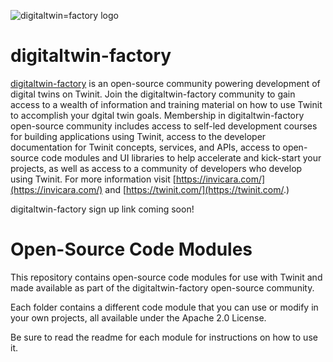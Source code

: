 ![digitaltwin=factory logo](./img/dtfactoryv3.png)

# digitaltwin-factory

[digitaltwin-factory](https://community.digitaltwin-factory.com/) is an open-source community powering development of digital twins on Twinit. Join the digitaltwin-factory community to gain access to a wealth of information and training material on how to use Twinit to accomplish your dgital twin goals. Membership in digitaltwin-factory open-source community includes access to self-led development courses for building applications using Twinit, access to the developer documentation for Twinit concepts, services, and APIs, access to open-source code modules and UI libraries to help accelerate and kick-start your projects, as well as access to a community of developers who develop using Twinit. For more information visit [https://invicara.com/](https://invicara.com/) and [https://twinit.com/](https://twinit.com/.)

digitaltwin-factory sign up link coming soon!

# Open-Source Code Modules

This repository contains open-source code modules for use with Twinit and made available as part of the digitaltwin-factory open-source community.

Each folder contains a different code module that you can use or modify in your own projects, all available under the Apache 2.0 License.

Be sure to read the readme for each module for instructions on how to use it.